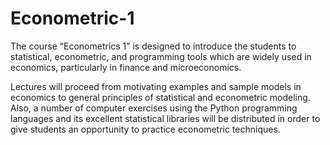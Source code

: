 # Econometric-1
The course “Econometrics 1” is designed to introduce the students to statistical, econometric, and programming tools which are widely used in economics, particularly in finance and microeconomics.

Lectures will proceed from motivating examples and sample models in economics to general principles
of statistical and econometric modeling. Also, a number of computer exercises using the Python
programming languages and its excellent statistical libraries will be distributed in order to give students
an opportunity to practice econometric techniques.
